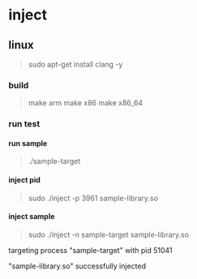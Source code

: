 # inject


##  linux

> sudo apt-get install clang -y 


### build

> make arm
> make x86 
> make x86_64 


### run test 

#### run sample
> ./sample-target

#### inject pid

> sudo ./inject -p 3961  sample-library.so

#### inject sample 

> sudo ./inject -n sample-target  sample-library.so
 
targeting process "sample-target" with pid 51041

"sample-library.so" successfully injected
